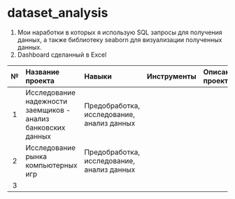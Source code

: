 # dataset_analysis
1. Мои наработки в которых я использую SQL запросы для получения данных, а также библиотеку seaborn для визуализации полученных данных.
2. Dashboard сделанный в Excel

| № | Название проекта                          | Навыки   | Инструменты  | Описание проекта
|:-:|:----------------------------------------- |:----------------------|:------------------|:------------------|
| 1 |  Исследование<br>надежности заемщиков -<br>анализ банковских данных|Предобработка, исследование, анализ данных|                   |
| 2 |  Исследование рынка<br>компьютерных игр   | Предобработка, исследование, анализ данных                       |                  |
| 3 |                                           |                       |                   |

